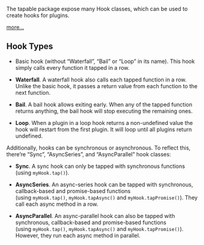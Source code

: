 
The tapable package expose many Hook classes, which can be used to create hooks for plugins.

[more...](https://github.com/webpack/tapable)


## Hook Types

-   Basic hook (without “Waterfall”, “Bail” or “Loop” in its name). This hook simply calls every function it tapped in a row.
    
-   **Waterfall**. A waterfall hook also calls each tapped function in a row. Unlike the basic hook, it passes a return value from each function to the next function.
    
-   **Bail**. A bail hook allows exiting early. When any of the tapped function returns anything, the bail hook will stop executing the remaining ones.
    
-   **Loop**. When a plugin in a loop hook returns a non-undefined value the hook will restart from the first plugin. It will loop until all plugins return undefined.
    

Additionally, hooks can be synchronous or asynchronous. To reflect this, there’re “Sync”, “AsyncSeries”, and “AsyncParallel” hook classes:

-   **Sync**. A sync hook can only be tapped with synchronous functions (using `myHook.tap()`).
    
-   **AsyncSeries**. An async-series hook can be tapped with synchronous, callback-based and promise-based functions (using `myHook.tap()`, `myHook.tapAsync()` and `myHook.tapPromise()`). They call each async method in a row.
    
-   **AsyncParallel**. An async-parallel hook can also be tapped with synchronous, callback-based and promise-based functions (using `myHook.tap()`, `myHook.tapAsync()` and `myHook.tapPromise()`). However, they run each async method in parallel.